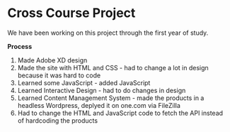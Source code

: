 # Cross Course Project 

We have been working on this project through the first year of study. 


**Process**

1. Made Adobe XD design 
2. Made the site with HTML and CSS - had to change a lot in design because it was hard to code
3. Learned some JavaScript - added JavaScript 
4. Learned Interactive Design - had to do changes in design 
5. Learned Content Management System - made the products in a headless Wordpress, deplyed it on one.com via FileZilla
6. Had to change the HTML and JavaScript code to fetch the API instead of hardcoding the products 
